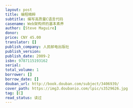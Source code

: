 ```yaml
---
layout: post
title: 编程精粹
subtitle: 编写高质量C语言代码
casename: Web架构师的基本素养
author: [Steve Maguire]
donor: 
price: CNY 45.00
translator: []
publish_company: 人民邮电出版社
publish_version: 
publish_date: 2009-2
isbn: 9787115193162
serial: 
total_volume: 1
borrower: []
borrow_date: []
douban_url: http://book.douban.com/subject/3406939/
cover_path: https://img3.doubanio.com/lpic/s3529626.jpg
tag: [C]
read_status: 读过
---
```

